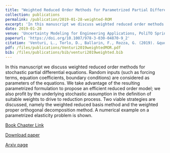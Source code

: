 ```yaml
---
title: "Weighted Reduced Order Methods for Parametrized Partial Differential Equations with Random Inputs"
collection: publications
permalink: /publication/2019-01-28-weighted-ROM
excerpt: 'In this manuscript we discuss weighted reduced order methods for stochastic partial differential equations. Random inputs (such as forcing terms, equation coefficients, boundary conditions) are considered as parameters of the equations. We take advantage of the resulting parametrized formulation to propose an efficient reduced order model; we also profit by the underlying stochastic assumption in the definition of suitable weights to drive to reduction process. Two viable strategies are discussed, namely the weighted reduced basis method and the weighted proper orthogonal decomposition method. A numerical example on a parametrized elasticity problem is shown. [Download paper](/files/publications/Venturi2019weightedMOR.pdf)'
date: 2019-01-28
venue: 'Uncertainty Modeling for Engineering Applications, PoliTO Springer Series'
paperurl: 'https://doi.org/10.1007/978-3-030-04870-9_2'
citation: 'Venturi, L., Torlo, D., Ballarin, F., Rozza, G. (2019). &quot; Weighted Reduced Order Methods for Parametrized Partial Differential Equations with Random Inputs. &quot; In: Canavero, F. (eds) <i>Uncertainty Modeling for Engineering Applications. PoliTO Springer Series. Springer, Cham.</i> https://doi.org/10.1007/978-3-030-04870-9_2'
pdf: /files/publications/Venturi2019weightedMOR.pdf
bib: /files/publications/bib/venturi2019weighted.bib
---
```

In this manuscript we discuss weighted reduced order methods for stochastic partial differential
equations. Random inputs (such as forcing terms, equation coefficients, boundary conditions) are considered as parameters of the equations. We take advantage of the resulting parametrized formulation to propose an efficient reduced order model; we also profit by the underlying stochastic assumption in the definition of suitable weights to drive to reduction process. Two viable strategies are discussed, namely the weighted reduced basis method and the weighted proper orthogonal decomposition method. A numerical example on a parametrized elasticity problem is shown.

[Book Chapter Link](https://doi.org/10.1007/978-3-030-04870-9_2)

[Download paper](/files/publications/Venturi2019weightedMOR.pdf)

[Arxiv page](https://arxiv.org/abs/1805.00828)
